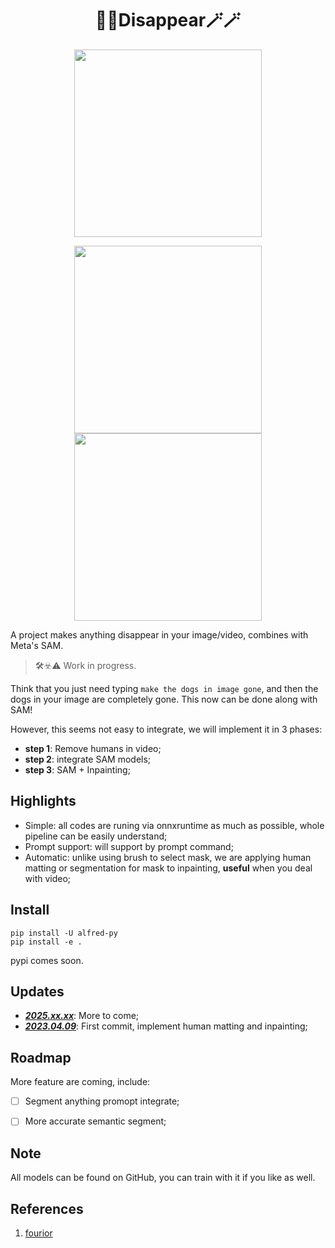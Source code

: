 <div align="center">
<h1>🔮🔮Disappear🪄🪄</h1>
</div>


<div align=center>
<img src="https://jihulab.com/mingliu/pics/-/raw/main/pictures/2023/04/8_19_18_58_ezgif-4-d56197716c.gif" width=300"/>

<img src="https://jihulab.com/mingliu/pics/-/raw/main/pictures/2023/04/8_19_24_15_ezgif-4-fe68de1579.gif" width="300"/><img src="https://jihulab.com/mingliu/pics/-/raw/main/pictures/2023/04/8_19_31_31_ezgif-4-67745aad04.gif" width="300"/>
</div>

A project makes anything disappear in your image/video, combines with Meta's SAM.

> 🛠️☣️⚠️ Work in progress.

Think that you just need typing `make the dogs in image gone`, and then the dogs in your image are completely gone. This now can be done along with SAM!


However, this seems not easy to integrate, we will implement it in 3 phases:

- **step 1**: Remove humans in video;
- **step 2**: integrate SAM models;
- **step 3**: SAM + Inpainting;


## Highlights

- Simple: all codes are runing via onnxruntime as much as possible, whole pipeline can be easily understand;
- Prompt support: will support by prompt command;
- Automatic: unlike using brush to select mask, we are applying human matting or segmentation for mask to inpainting, **useful** when you deal with video;





## Install

```
pip install -U alfred-py
pip install -e .
```

pypi comes soon.



## Updates

- <u>***2025.xx.xx***</u>: More to come;
- <u>***2023.04.09***</u>: First commit, implement human matting and inpainting;



## Roadmap

More feature are coming, include:

- [ ] Segment anything promopt integrate;
- [ ] More accurate semantic segment;




## Note

All models can be found on GitHub, you can train with it if you like as well.



## References

1. [fourior](https://advimman.github.io/lama-project/)